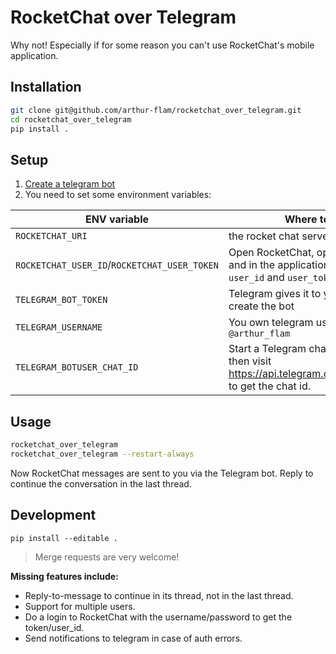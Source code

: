 # RocketChat over Telegram
Why not! Especially if for some reason you can't use RocketChat's mobile application.

## Installation
```bash
git clone git@github.com/arthur-flam/rocketchat_over_telegram.git
cd rocketchat_over_telegram
pip install .
```

## Setup
1. [Create a telegram bot](https://core.telegram.org/bots#creating-a-new-bot)
2. You need to set some environment variables:


| ENV variable       |  Where to find it                                  |
|--------------------|----------------------------------------------------|
| `ROCKETCHAT_URI`   | the rocket chat server *hostname:port*             |
| `ROCKETCHAT_USER_ID`/`ROCKETCHAT_USER_TOKEN` | Open RocketChat, open the devtools, and in the application data get your `user_id` and `user_token`                                                              |
| `TELEGRAM_BOT_TOKEN` | Telegram gives it to you when you create the bot |
| `TELEGRAM_USERNAME`  | You own telegram username, e.g. `@arthur_flam`   |
| `TELEGRAM_BOTUSER_CHAT_ID` | Start a Telegram chat with your bot, then visit [https://api.telegram.org/bot<yourtoken>/getUpdates](https://api.telegram.org/bot<yourtoken>/getUpdates) to get the chat id.               |


## Usage
```bash
rocketchat_over_telegram
rocketchat_over_telegram --restart-always
```

Now RocketChat messages are sent to you via the Telegram bot. Reply to continue the conversation in the last thread.

## Development
```
pip install --editable .
```

> Merge requests are very welcome!

**Missing features include:**
- Reply-to-message to continue in its thread, not in the last thread.
- Support for multiple users.
- Do a login to RocketChat with the username/password to get the token/user_id.
- Send notifications to telegram in case of auth errors.